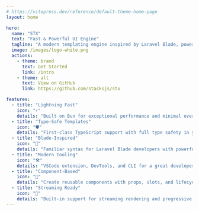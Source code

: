 ```yaml
---
# https://vitepress.dev/reference/default-theme-home-page
layout: home

hero:
  name: "STX"
  text: "Fast & Powerful UI Engine"
  tagline: "A modern templating engine inspired by Laravel Blade, powered by Bun"
  image: /images/logo-white.png
  actions:
    - theme: brand
      text: Get Started
      link: /intro
    - theme: alt
      text: View on GitHub
      link: https://github.com/stacksjs/stx

features:
  - title: "Lightning Fast"
    icon: "⚡"
    details: "Built on Bun for exceptional performance and minimal overhead."
  - title: "Type-Safe Templates"
    icon: "🛡️"
    details: "First-class TypeScript support with full type safety in your templates."
  - title: "Blade-Inspired"
    icon: "🔪"
    details: "Familiar syntax for Laravel Blade developers with powerful extensions."
  - title: "Modern Tooling"
    icon: "🛠"
    details: "VSCode extension, DevTools, and CLI for a great developer experience."
  - title: "Component-Based"
    icon: "🧩"
    details: "Create reusable components with props, slots, and lifecycle hooks."
  - title: "Streaming Ready"
    icon: "🌊"
    details: "Built-in support for streaming rendering and progressive enhancement."
---
```


<Home />
